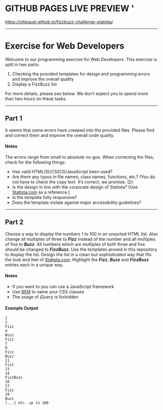 # GITHUB PAGES LIVE PREVIEW '
https://ollipaust.github.io/fizzbuzz-challenge-statista/





__________________________________________________________________________________

# Exercise for Web Developers #

Welcome to our programming exercise for Web Developers. This exercise is split in two parts:

1. Checking the provided templates for design and programming errors and improve the overall quality
2. Display a FizzBuzz list

For more details, please see below. We don’t expect you to spend more than two hours on these tasks.

---

## Part 1 ##

It seems that some errors have creeped into the provided files.
Please find and correct them and improve the overall code quality.

#### Notes ####

The errors range from small to absolute no-gos. When correcting the files, check for the following things:

* Has valid HTML(5)/CSS(3)/JavaScript been used?
* Are there any typos in file names, class names, functions, etc.? (You do not have to check the copy text. It’s correct, we promise. 😉)
* Is the design in line with the corporate design of Statista? (Use [Statista.com](https://www.statista.com/) as a reference.)
* Is the template fully responsive?
* Does the template violate against major accessibility guidelines?

---

## Part 2 ##

Choose a way to display the numbers 1 to 100 in an unsorted HTML list. Also change all multiples of three to ***Fizz*** instead of the number and all multiples of five to ***Buzz***. All numbers which are multiples of both three and five should be changed to ***FizzBuzz***.
Use the templates proved in this repository to display the list.
Design the list in a clean but sophisticated way that fits the look and feel of [Statista.com](https://www.statista.com/). Highlight the ***Fizz***, ***Buzz*** and ***FizzBuzz*** entries each in a unique way.

#### Notes ####

* If you want to you can use a JavaScript framework
* Use [BEM](http://getbem.com/naming/) to name your CSS classes
* The usage of jQuery is forbidden

#### Example Output ####

```
1
2
Fizz
4
Buzz
Fizz
7
8
Fizz
Buzz
11
Fizz
13
14
FizzBuzz
16
17
Fizz
19
Buzz
[...] etc. up to 100
```
